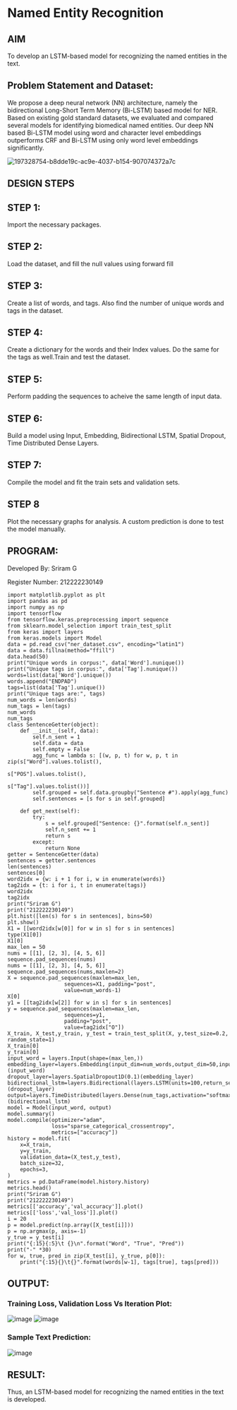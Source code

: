 # Named Entity Recognition

## AIM

To develop an LSTM-based model for recognizing the named entities in the text.

## Problem Statement and Dataset:
We propose a deep neural network (NN) architecture, namely the bidirectional Long-Short Term Memory (Bi-LSTM) based model for NER. Based on existing gold standard datasets, we evaluated and compared several models for identifying biomedical named entities. Our deep NN based Bi-LSTM model using word and character level embeddings outperforms CRF and Bi-LSTM using only word level embeddings significantly. 

![197328754-b8dde19c-ac9e-4037-b154-907074372a7c](https://github.com/Sriram8452/named-entity-recognition/assets/118708032/98fe4a91-2872-4715-88e9-7ee53f225179)

## DESIGN STEPS

## STEP 1:
Import the necessary packages.

## STEP 2:

Load the dataset, and fill the null values using forward fill

## STEP 3:

Create a list of words, and tags. Also find the number of unique words and tags in the dataset.

## STEP 4:

Create a dictionary for the words and their Index values. Do the same for the tags as well.Train and test the dataset.

## STEP 5:

Perform padding the sequences to acheive the same length of input data.

## STEP 6:

Build a model using Input, Embedding, Bidirectional LSTM, Spatial Dropout, Time Distributed Dense Layers.

## STEP 7:

Compile the model and fit the train sets and validation sets.

## STEP 8
Plot the necessary graphs for analysis. A custom prediction is done to test the model manually.

## PROGRAM: 

Developed By: Sriram G

Register Number: 212222230149

```
import matplotlib.pyplot as plt
import pandas as pd
import numpy as np
import tensorflow
from tensorflow.keras.preprocessing import sequence
from sklearn.model_selection import train_test_split
from keras import layers
from keras.models import Model
data = pd.read_csv("ner_dataset.csv", encoding="latin1")
data = data.fillna(method="ffill")
data.head(50)
print("Unique words in corpus:", data['Word'].nunique())
print("Unique tags in corpus:", data['Tag'].nunique())
words=list(data['Word'].unique())
words.append("ENDPAD")
tags=list(data['Tag'].unique())
print("Unique tags are:", tags)
num_words = len(words)
num_tags = len(tags)
num_words
num_tags
class SentenceGetter(object):
    def __init__(self, data):
        self.n_sent = 1
        self.data = data
        self.empty = False
        agg_func = lambda s: [(w, p, t) for w, p, t in zip(s["Word"].values.tolist(),
                                                           s["POS"].values.tolist(),
                                                           s["Tag"].values.tolist())]
        self.grouped = self.data.groupby("Sentence #").apply(agg_func)
        self.sentences = [s for s in self.grouped]

    def get_next(self):
        try:
            s = self.grouped["Sentence: {}".format(self.n_sent)]
            self.n_sent += 1
            return s
        except:
            return None
getter = SentenceGetter(data)
sentences = getter.sentences
len(sentences)
sentences[0]
word2idx = {w: i + 1 for i, w in enumerate(words)}
tag2idx = {t: i for i, t in enumerate(tags)}
word2idx
tag2idx
print("Sriram G")
print("212222230149")
plt.hist([len(s) for s in sentences], bins=50)
plt.show()
X1 = [[word2idx[w[0]] for w in s] for s in sentences]
type(X1[0])
X1[0]
max_len = 50
nums = [[1], [2, 3], [4, 5, 6]]
sequence.pad_sequences(nums)
nums = [[1], [2, 3], [4, 5, 6]]
sequence.pad_sequences(nums,maxlen=2)
X = sequence.pad_sequences(maxlen=max_len,
                  sequences=X1, padding="post",
                  value=num_words-1)
X[0]
y1 = [[tag2idx[w[2]] for w in s] for s in sentences]
y = sequence.pad_sequences(maxlen=max_len,
                  sequences=y1,
                  padding="post",
                  value=tag2idx["O"])
X_train, X_test,y_train, y_test = train_test_split(X, y,test_size=0.2, random_state=1)
X_train[0]
y_train[0]
input_word = layers.Input(shape=(max_len,))
embedding_layer=layers.Embedding(input_dim=num_words,output_dim=50,input_length=max_len)(input_word)
dropout_layer=layers.SpatialDropout1D(0.1)(embedding_layer)
bidirectional_lstm=layers.Bidirectional(layers.LSTM(units=100,return_sequences=True,recurrent_dropout=0.1))(dropout_layer)
output=layers.TimeDistributed(layers.Dense(num_tags,activation="softmax"))(bidirectional_lstm)
model = Model(input_word, output)
model.summary()
model.compile(optimizer="adam",
              loss="sparse_categorical_crossentropy",
              metrics=["accuracy"])
history = model.fit(
    x=X_train,
    y=y_train,
    validation_data=(X_test,y_test),
    batch_size=32,
    epochs=3,
)
metrics = pd.DataFrame(model.history.history)
metrics.head()
print("Sriram G")
print("212222230149")
metrics[['accuracy','val_accuracy']].plot()
metrics[['loss','val_loss']].plot()
i = 20
p = model.predict(np.array([X_test[i]]))
p = np.argmax(p, axis=-1)
y_true = y_test[i]
print("{:15}{:5}\t {}\n".format("Word", "True", "Pred"))
print("-" *30)
for w, true, pred in zip(X_test[i], y_true, p[0]):
    print("{:15}{}\t{}".format(words[w-1], tags[true], tags[pred]))
```

## OUTPUT:

### Training Loss, Validation Loss Vs Iteration Plot:

![image](https://github.com/Sriram8452/named-entity-recognition/assets/118708032/b2ba3308-6a6a-4825-905e-4bf295ee206f)
![image](https://github.com/Sriram8452/named-entity-recognition/assets/118708032/962fad1c-479e-44e0-8cc3-511ef553697c)


### Sample Text Prediction:

![image](https://github.com/Sriram8452/named-entity-recognition/assets/118708032/f5e5c4f3-b7e3-4058-b3b2-d388895b0b32)


## RESULT:

Thus, an LSTM-based model for recognizing the named entities in the text is developed.

